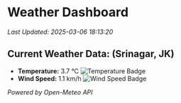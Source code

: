 
# Weather Dashboard

_Last Updated: 2025-03-06 18:13:20_

## Current Weather Data: (Srinagar, JK)
- **Temperature:** 3.7 °C ![Temperature Badge](https://img.shields.io/badge/Temperature-Low%20Temp-blue)
- **Wind Speed:** 1.1 km/h ![Wind Speed Badge](https://img.shields.io/badge/Wind%20Speed-Light%20Wind-blue)

*Powered by Open-Meteo API*
